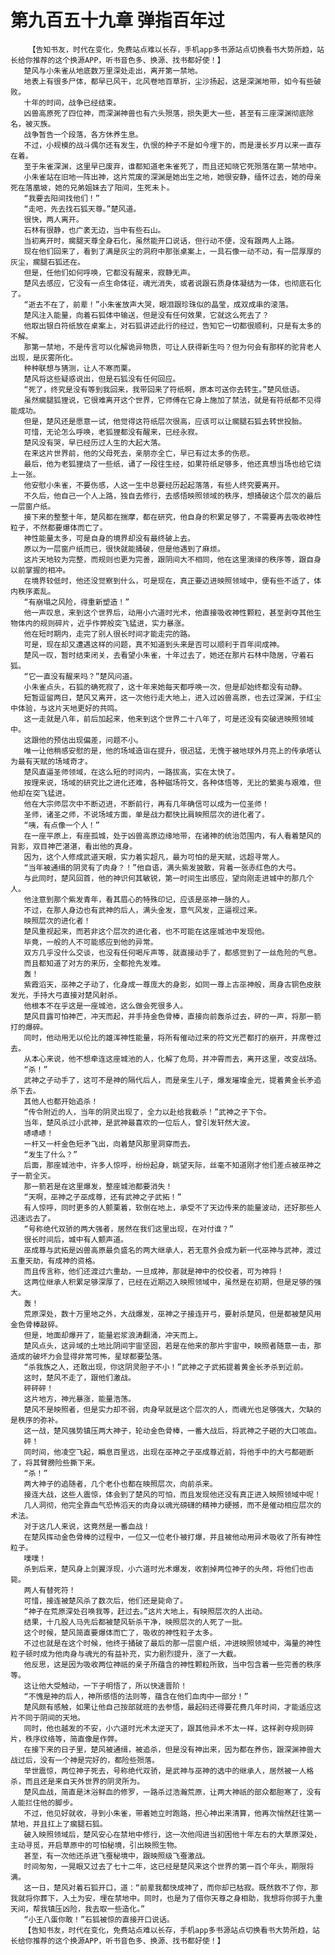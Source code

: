 # 第九百五十九章 弹指百年过
        【告知书友，时代在变化，免费站点难以长存，手机app多书源站点切换看书大势所趋，站长给你推荐的这个换源APP，听书音色多、换源、找书都好使！】
       楚风与小朱雀从地底数万里深处走出，离开第一禁地。
       地表上有很多尸体，都早已风干，北风卷地百草折，尘沙扬起，这是深渊地带，如今有些破败。
       十年的时间，战争已经结束。
       凶兽高原死了四位神，而深渊神兽也有六头殒落，损失更大一些，甚至有三座深渊彻底除名，被灭族。
       战争暂告一个段落，各方休养生息。
       不过，小规模的战斗偶尔还有发生，仇恨的种子不是如今埋下的，而是漫长岁月以来一直存在着。
       至于朱雀深渊，这里早已废弃，谁都知道老朱雀死了，而且还知晓它死殒落在第一禁地中。
       小朱雀站在旧地一阵出神，这片荒废的深渊是她出生之地，她很安静，缅怀过去，她的母亲死在落凰坡，她的兄弟姐妹去了阳间，生死未卜。
       “我要去阳间找他们！”
       “走吧，先去找石狐天尊。”楚风道。
       很快，两人离开。
       石林有很静，也广袤无边，当中有些石山。
       当初离开时，瘸腿天尊全身石化，虽然能开口说话，但行动不便，没有跟两人上路。
       现在他们回来了，看到了满是灰尘的洞府中那张桌案上，一具石像一动不动，有一层厚厚的灰尘，瘸腿石狐还在。
       但是，任他们如何呼唤，它都没有醒来，寂静无声。
       楚风去感应，它没有一点生命体征，魂光消失，或者说跟石质身体凝结为一体，也彻底石化了。
       “逝去不在了，前辈！”小朱雀放声大哭，眼泪跟珍珠似的晶莹，成双成串的滚落。
       楚风注入能量，向着石狐体中输送，但是没有任何效果，它就这么死去了？
       他取出银白符纸放在桌案上，对石狐讲述此行的经过，告知它一切都很顺利，只是有太多的不解。
       那第一禁地，不是传言可以化解诡异物质，可让人获得新生吗？但为何会有那样的驼背老人出现，是灰雾所化。
       种种联想与猜测，让人不寒而栗。
       楚风将这些疑惑说出，但是石狐没有任何回应。
       “死了，终究是没有等到我回来，我带回来了符纸啊，原本可送你去转生。”楚风低语。
       虽然瘸腿狐狸说，它很难离开这个世界，它师傅在它身上施加了禁法，就是有符纸都不见得能成功。
       但是，楚风还是愿意一试，他觉得这符纸层次很高，应该可以让瘸腿石狐去转世投胎。
       可惜，无论怎么呼唤，老狐狸都没有醒来，已经永寂。
       楚风没有哭，早已经历过人生的大起大落。
       在来这片世界前，他的父母死去，亲朋亦全亡，早已有过太多的伤悲。
       最后，他为老狐狸烧了一些纸，诵了一段往生经，如果符纸足够多，他还真想当场也给它烧上一张。
       他安慰小朱雀，不要伤感，人这一生中总要经历起起落落，有些人终究要离开。
       不久后，他自己一个人上路，独自去修行，去感悟映照领域的秩序，想捅破这个层次的最后一层窗户纸。
       接下来的整整十年，楚风都在揣摩，都在研究，他自身的积累足够了，不需要再去吸收神性粒子，不然都要爆体而亡了。
       神性能量太多，可是自身的境界却没有最终破上去。
       原以为一层窗户纸而已，很快就能捅破，但是他遇到了麻烦。
       这片天地较为完整，而规则也更为完善，跟阴间大不相同，他在这里演绎的秩序等，跟自身以前掌握的相冲。
       在境界较低时，他还没觉察到什么，可是现在，真正要迈进映照领域中，便有些不适了，体内秩序紊乱。
       “有崩塌之风险，得重新塑造！”
       他一声叹息，来到这个世界后，动用小六道时光术，他直接吸收神性颗粒，甚至剥夺其他生物体内的规则碎片，近乎作弊般突飞猛进，实力暴涨。
       他在短时期内，走完了别人很长时间才能走完的路。
       可是，现在却又遭遇这样的问题，真不知道到头来是否可以顺利于百年间成神。
       楚风一叹，暂时结束闭关，去看望小朱雀，十年过去了，她还在那片石林中隐居，守着石狐。
       “它一直没有醒来吗？”楚风问道。
       小朱雀点头，石狐的确死寂了，这十年来她每天都呼唤一次，但是却始终都没有动静。
       短暂逗留两日，楚风又离开，这一次他行走大地上，进入过凶兽高原，也去过深渊，于红尘中体验，与这片天地更好的共鸣。
       这一走就是八年，前后加起来，他来到这个世界二十八年了，可是还没有突破进映照领域中。
       这跟他的预估出现偏差，问题不小。
       唯一让他稍感安慰的是，他的场域造诣在提升，很迅猛，无愧于被地球外月亮上的传承塔认为最有天赋的场域奇才。
       楚风直逼圣师领域，在这么短的时间内，一路拔高，实在太快了。
       按理来说，场域的研究比之进化还难，各种磁场符文，各种体悟等，无比的繁奥与艰难，但他却在突飞猛进。
       他在大宗师层次中不断迈进，不断前行，再有几年确信可以成为一位圣师！
       圣师，诸圣之师，不说场域方面，单是战力都快比肩映照层次的进化者了。
       “咦，有点像一个人！”
       在一座平原上，有座孤城，处于凶兽高原边缘地带，在诸神的统治范围内，有人看着楚风的背影，双目神芒湛湛，看出他的真身。
       因为，这个人修成武道天眼，实力着实超凡，最为可怕的是天赋，远超寻常人。
       “当年被通缉的阴灵有了肉身？！”他自语，满头紫发披散，背着一张赤红色的大弓。
       与此同时，楚风回首，他的神识何其敏锐，第一时间生出感应，望向刚走进城中的那几个人。
       他注意到那个紫发青年，看其眉心的特殊印记，应该是巫神一脉的人。
       不过，在那人身边也有武神的后人，满头金发，意气风发，正逼视过来。
       映照层次的进化者！
       楚风重视起来，而若非这个层次的进化者，也不可能在这座城池中发现他。
       毕竟，一般的人不可能感应到他的异常。
       双方几乎没什么交谈，也没有任何喝斥声等，就直接动手了，都感觉到了一丝危险的气息。
       而且都知道了对方的来历，全都抢先发难。
       轰！
       紫霞滔天，巫神之子动了，化身成一尊庞大的身影，如同一尊上古巫神般，周身古铜色皮肤发光，手持大弓直接对楚风射杀。
       他根本不在乎这是一座城池，这么做会死很多人。
       楚风目露可怕神芒，冲天而起，并手持金色骨棒，直接向前轰杀过去，砰的一声，将那一箭打的爆碎。
       同时，他动用无以伦比的雄浑神性能量，将所有催动过来的符文光芒都打的崩开，并席卷过去。
       从本心来说，他不想牵连这座城池的人，化解了危局，并冲霄而去，离开这里，改变战场。
       “杀！”
       武神之子动手了，这可不是神的隔代后人，而是亲生儿子，爆发璀璨金光，提着黄金长矛追杀下去。
       其他人也都开始追杀！
       “传令附近的人，当年的阴灵出现了，全力以赴给我截杀！”武神之子下令。
       当年，楚风杀过小武神，是武神最喜欢的一位后人，曾引发轩然大波。
       哧哧哧！
       一杆又一杆金色短矛飞出，向着楚风那里洞穿而去。
       “发生了什么？”
       后面，那座城池中，许多人惊呼，纷纷起身，眺望天际，丝毫不知道刚才他们差点被巫神之子一箭全灭。
       那一箭若是在这里爆发，整座城池都要消失！
       “天啊，巫神之子巫成尊，还有武神之子武拓！”
       有人惊呼，同时更多的人颤栗着，软倒在地上，承受不了天边传来的能量波动，还好那些人迅速远去了。
       “号称绝代双骄的两大强者，居然在我们这里出现，在对付谁？”
       很长时间后，城中有人颤声道。
       巫成尊与武拓是凶兽高原最负盛名的两大继承人，若无意外会成为新一代巫神与武神，渡过五重天劫，有成神的资格。
       而且传言称，他们还渡过六重劫，一旦成神，那就是神中的佼佼者，可为神将！
       这两位继承人积累足够深厚了，已经在近期迈入映照领域中，虽然是在初期，但是足够的强大。
       轰！
       荒原深处，数十万里地之外，大战爆发，巫神之子接连开弓，要射杀楚风，但是都被楚风用金色骨棒敲碎。
       但是，地面却爆开了，能量岩浆浪涛翻涌，冲天而上。
       楚风点头，这异域的土地比阴间宇宙坚固，若是在他来的那片宇宙中，映照者随意一击，那造成的破坏力会显得非常可怖，星球都要坠落。
       “杀我族之人，还敢出现，你这阴灵胆子不小！”武神之子武拓提着黄金长矛杀到近前。
       这时，楚风不走了，跟他们激战。
       砰砰砰！
       这片地方，神光暴涨，能量浩荡。
       楚风不是映照者，但是实力却不弱，肉身早就是这个层次的人，而魂光也足够强大，欠缺的是秩序的弥补。
       这一战，楚风强势镇压两大神子，轮动金色骨棒，一番大战后，将武神之子砸的大口咳血。
       砰！
       同时间，他凌空飞起，瞬息百里远，出现在巫神之子巫成尊近前，将他手中的大弓都砸断了，将其臂膀险些撕下来。
       “杀！”
       两大神子的追随者，几个老仆也都在映照层次，向前杀来。
       接连大战，这些人震惊，体会到了楚风的可怕，而且发现他还没有真正进入映照领域中呢！
       几人洞彻，他完全靠血气恐怖滔天的肉身以魂光磅礴的精神力硬撼，而不是催动相应层次的术法。
       对于这几人来说，这竟然是一番血战！
       在楚风挥动金色骨棒的过程中，一位又一位老仆被打爆，并且被他动用异术吸收了所有神性粒子。
       噗噗！
       杀到后来，楚风身上剑翼浮现，小六道时光术爆发，收割掉两位神子的头颅，将他们也击毙。
       两人有替死符！
       可惜，接连被楚风杀了数次后，他们还是毙命了。
       “神子在荒原深处召唤我等，赶过去。”这片大地上，有映照层次的人出动。
       结果，十几股人马先后都被楚风斩杀干净，映照层次的人死了一批。
       这个时候，楚风简直要爆体而亡了，吸收的神性粒子太多。
       不过也就是在这个时候，他终于捅破了最后的那一层窗户纸，冲进映照领域中，海量的神性粒子顿时成为他肉身与魂光的有益补充，实力剧烈提升，涨了一大截。
       他反思，这是因为吸收两位神祇的亲子所蕴含的神性颗粒所致，当中包含着一些完善的秩序等。
       这让他大受触动，一下子明悟了，所以快速晋阶！
       “不愧是神的后人，神所感悟的法则等，蕴含在他们血肉中一部分！”
       楚风颇有感触，如果让他自己按部就班的去参悟，最起码还得要花费几年时间，才能适应这片不同于阴间的天地。
       同时，他也越发的不安，小六道时光术太逆天了，跟其他异术不太一样，这样剥夺规则碎片，秩序纹络等，简直像是作弊。
       在接下来的日子里，楚风被通缉，被追杀，但是没有神出来，因为都在养伤，跟深渊神兽大战过后，没有一个神是完好的，都险些殒落。
       举世震惊，两位神子死去，号称绝代双骄，是武神与巫神的选中的继承人，居然被一人格杀，而且还是来自天外世界的阴灵所为。
       楚风血战，简直是沐浴鲜血的修罗，一路杀过浩瀚荒原，让两大神祇的部众都胆寒了，没有人能拦住他的脚步。
       不过，他见好就收，寻到小朱雀，带着她立时跑路，担心神出来清算，他再次悄然赶往第一禁地，并且扛上了瘸腿石狐。
       破入映照领域后，楚风安心在禁地中修行，这一次他闯进当初困他十年左右的大草原深处，主动寻觅，开启草原中的可怕秘境，引出映照生物。
       甚至，有一次他还杀进飞蚕秘境中，跟映照级飞蚕激战。
       时间匆匆，一晃眼又过去了七十二年，这已经是楚风来这个世界的第一百个年头，期限将满。
       这一日，楚风对着石狐开口，道：“前辈我都快成神了，而你却已枯寂。既然救不了你，那我就将你葬下，入土为安，埋在禁地中。同时，也是为了借你天尊之身相助，我想将你掷于九重天间，帮我镇压凶险，我去取一些造化。”
       “小王八蛋你敢！”石狐被惊的直接开口说话。
       【告知书友，时代在变化，免费站点难以长存，手机app多书源站点切换看书大势所趋，站长给你推荐的这个换源APP，听书音色多、换源、找书都好使！】